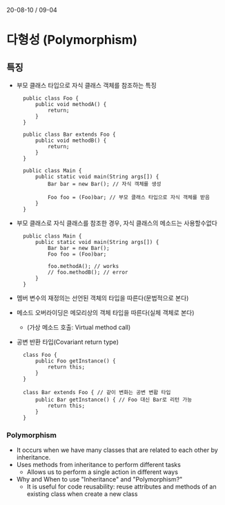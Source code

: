 20-08-10 / 09-04
# 다형성 (Polymorphism)
## 특징
* 부모 클래스 타입으로 자식 클래스 객체를 참조하는 특징 

        public class Foo {
            public void methodA() {
                return;
            }
        }
        
        public class Bar extends Foo {
            public void methodB() {
                return;
            }
        }
        
        public class Main {
            public static void main(String args[]) {
                Bar bar = new Bar(); // 자식 객체를 생성
        
                Foo foo = (Foo)bar; // 부모 클래스 타입으로 자식 객체를 받음 
            }
        }
* 부모 클래스로 자식 클래스를 참조한 경우, 자식 클래스의 메소드는 사용할수없다

        public class Main {
            public static void main(String args[]) {
                Bar bar = new Bar();
                Foo foo = (Foo)bar;
        
                foo.methodA(); // works
                // foo.methodB(); // error
            }
        }
* 멤버 변수의 재정의는 선언된 객체의 타입을 따른다(문법적으로 본다)
* 메소드 오버라이딩은 메모리상의 객체 타입을 따른다(실체 객체로 본다)
    * (가상 메소드 호출: Virtual method call)
* 공변 반환 타입(Covariant return type)              

        class Foo {
            public Foo getInstance() {
                return this;
            }
        }
        
        class Bar extends Foo { // 같이 변화는 공변 변홥 타입
            public Bar getInstance() { // Foo 대신 Bar로 리턴 가능
                return this;
            }
        }
        
### Polymorphism
* It occurs when we have many classes that are related to each other by inheritance.
* Uses methods from inheritance to perform different tasks
    * Allows us to perform a single action in different ways        
* Why and When to use "Inheritance" and "Polymorphism?"    
    * It is useful for code reusability: reuse attributes and methods of an existing class when create a new class